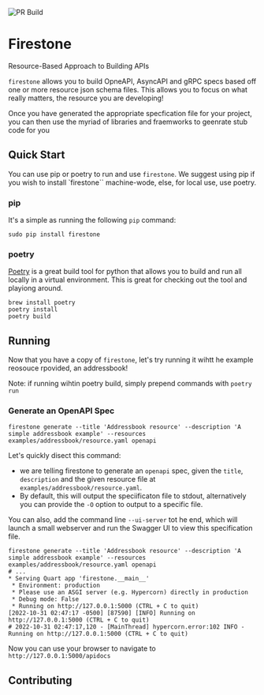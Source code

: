 ![PR Build](https://github.com/firestoned/firestone/actions/workflows/pr.yml/badge.svg)

# Firestone

Resource-Based Approach to Building APIs

``firestone`` allows you to build OpneAPI, AsyncAPI and gRPC specs based off one or
more resource json schema files. This allows you to focus on what really
matters, the resource you are developing!

Once you have generated the appropriate specfication file for your project, you
can then use the myriad of libraries and fraemworks to geenrate stub code for
you

## Quick Start

You can use pip or poetry to run and use ``firestone``. We suggest using pip if you wish to install
`firestone`` machine-wode, else, for local use, use poetry.

### pip

It's a simple as running the following ``pip`` command:

```
sudo pip install firestone
```

### poetry

[Poetry](https://python-poetry.org/) is a great build tool for python that
allows you to build and run all locally in a virtual environment. This is great
for checking out the tool and playiong around.

```
brew install poetry
poetry install
poetry build
```

## Running

Now that you have a copy of ``firestone``, let's try running it wihtt he
example reosouce rpovided, an addressbook!

Note: if running wihtin poetry build, simply prepend commands with ``poetry run``

### Generate an OpenAPI Spec

```
firestone generate --title 'Addressbook resource' --description 'A simple addressbook example' --resources examples/addressbook/resource.yaml openapi
```

Let's quickly disect this command:

- we are telling firestone to generate an `openapi` spec, given the ``title``,
  ``description`` and the given resource file at ``examples/addressbook/resource.yaml``.
- By default, this will output the speciificaton file to stdout, alternatively
  you can provide the `-O` option to output to a specific file.

You can also, add the command line `--ui-server` tot he end, which will launch a
small webserver and run the Swagger UI to view this specification file.

```
firestone generate --title 'Addressbook resource' --description 'A simple addressbook example' --resources examples/addressbook/resource.yaml openapi
# ...
* Serving Quart app 'firestone.__main__'
 * Environment: production
 * Please use an ASGI server (e.g. Hypercorn) directly in production
 * Debug mode: False
 * Running on http://127.0.0.1:5000 (CTRL + C to quit)
[2022-10-31 02:47:17 -0500] [87590] [INFO] Running on http://127.0.0.1:5000 (CTRL + C to quit)
# 2022-10-31 02:47:17,120 - [MainThread] hypercorn.error:102 INFO - Running on http://127.0.0.1:5000 (CTRL + C to quit)
```

Now you can use your browser to navigate to `http://127.0.0.1:5000/apidocs`

## Contributing

